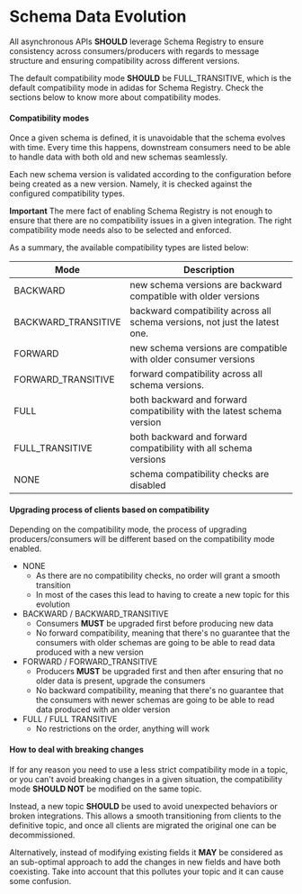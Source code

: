 # Schema Data Evolution

All asynchronous APIs **SHOULD** leverage Schema Registry to ensure consistency across consumers/producers with regards to message structure and ensuring compatibility across different versions.

The default compatibility mode **SHOULD** be FULL\_TRANSITIVE, which is the default compatibility mode in adidas for Schema Registry. Check the sections below to know more about compatibility modes.

#### Compatibility modes

Once a given schema is defined, it is unavoidable that the schema evolves with time. Every time this happens, downstream consumers need to be able to handle data with both old and new schemas seamlessly.

Each new schema version is validated according to the configuration before being created as a new version. Namely, it is checked against the configured compatibility types.

**Important** The mere fact of enabling Schema Registry is not enough to ensure that there are no compatibility issues in a given integration. The right compatibility mode needs also to be selected and enforced.

As a summary, the available compatibility types are listed below:

| Mode                 | Description                                                                 |
| -------------------- | --------------------------------------------------------------------------- |
| BACKWARD             | new schema versions are backward compatible with older versions             |
| BACKWARD\_TRANSITIVE | backward compatibility across all schema versions, not just the latest one. |
| FORWARD              | new schema versions are compatible with older consumer versions             |
| FORWARD\_TRANSITIVE  | forward compatibility across all schema versions.                           |
| FULL                 | both backward and forward compatibility with the latest schema version      |
| FULL\_TRANSITIVE     | both backward and forward compatibility with all schema versions            |
| NONE                 | schema compatibility checks are disabled                                    |



#### Upgrading process of clients based on compatibility

Depending on the compatibility mode, the process of upgrading producers/consumers will be different based on the compatibility mode enabled.

* NONE
  * As there are no compatibility checks, no order will grant a smooth transition
  * In most of the cases this lead to having to create a new topic for this evolution
* BACKWARD / BACKWARD\_TRANSITIVE
  * Consumers **MUST** be upgraded first before producing new data
  * No forward compatibility, meaning that there's no guarantee that the consumers with older schemas are going to be able to read data produced with a new version
* FORWARD / FORWARD\_TRANSITIVE
  * Producers **MUST** be upgraded first and then after ensuring that no older data is present, upgrade the consumers
  * No backward compatibility, meaning that there's no guarantee that the consumers with newer schemas are going to be able to read data produced with an older version
* FULL / FULL TRANSITIVE
  * No restrictions on the order, anything will work

#### How to deal with breaking changes

If for any reason you need to use a less strict compatibility mode in a topic, or you can't avoid breaking changes in a given situation, the compatibility mode **SHOULD NOT** be modified on the same topic.

Instead, a new topic **SHOULD** be used to avoid unexpected behaviors or broken integrations. This allows a smooth transitioning from clients to the definitive topic, and once all clients are migrated the original one can be decommissioned.

Alternatively, instead of modifying existing fields it **MAY** be considered as an sub-optimal approach to add the changes in new fields and have both coexisting. Take into account that this pollutes your topic and it can cause some confusion.
